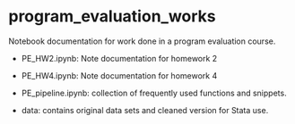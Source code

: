 # program_evaluation_works
Notebook documentation for work done in a program evaluation course.

- PE_HW2.ipynb: Note documentation for homework 2

- PE_HW4.ipynb: Note documentation for homework 4

- PE_pipeline.ipynb: collection of frequently used functions and snippets.

- data: contains original data sets and cleaned version for Stata use.
